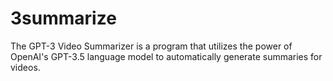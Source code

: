 # 3summarize
The GPT-3 Video Summarizer is a program that utilizes the power of OpenAI's GPT-3.5 language model to automatically generate summaries for videos.
